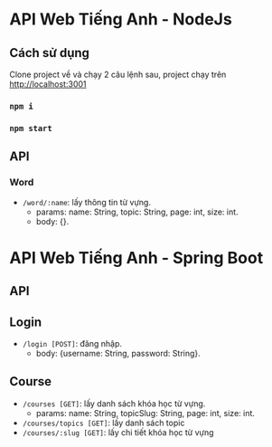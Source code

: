 # API Web Tiếng Anh - NodeJs

## Cách sử dụng

Clone project về và chạy 2 câu lệnh sau, project chạy trên [http://localhost:3001](http://localhost:3001)

### `npm i`

### `npm start`

## API

### Word

- `/word/:name`: lấy thông tin từ vựng.
  - params: name: String, topic: String, page: int, size: int.
  - body: {}.

# API Web Tiếng Anh - Spring Boot

## API

## Login
- `/login [POST]`: đăng nhập.
  - body: {username: String, password: String}.

## Course
- `/courses [GET]`: lấy danh sách khóa học từ vựng.
  - params: name: String, topicSlug: String, page: int, size: int.
- `/courses/topics [GET]`: lấy danh sách topic
- `/courses/:slug [GET]`: lấy chi tiết khóa học từ vựng
  
